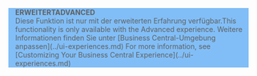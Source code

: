 <blockquote STYLE="background: #81BEF7;border-left:None"><span data-ttu-id="3813b-101"><b>ERWEITERT</b></span><span class="sxs-lookup"><span data-stu-id="3813b-101"><b>ADVANCED</b></span></span><br /><span data-ttu-id="3813b-102">Diese Funktion ist nur mit der erweiterten Erfahrung verfügbar.</span><span class="sxs-lookup"><span data-stu-id="3813b-102">This functionality is only available with the Advanced experience.</span></span> <span data-ttu-id="3813b-103">Weitere Informationen finden Sie unter [Business Central-Umgebung anpassen](../ui-experiences.md) </span><span class="sxs-lookup"><span data-stu-id="3813b-103">For more information, see [Customizing Your Business Central Experience](../ui-experiences.md) </span></span></blockquote>
